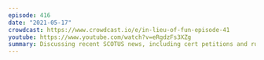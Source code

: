 ```yaml
---
episode: 416
date: "2021-05-17"
crowdcast: https://www.crowdcast.io/e/in-lieu-of-fun-episode-41
youtube: https://www.youtube.com/watch?v=eRgdzFs3XZg
summary: Discussing recent SCOTUS news, including cert petitions and rulings
---
```

